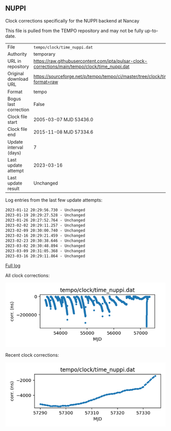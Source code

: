 
## NUPPI

Clock corrections specifically for the NUPPI backend at Nancay

This file is pulled from the TEMPO repository and may not be fully
up-to-date.

|     |     |
|:--- |:--- |
| File | `tempo/clock/time_nuppi.dat` |
| Authority | temporary |
| URL in repository | <https://raw.githubusercontent.com/ipta/pulsar-clock-corrections/main/tempo/clock/time_nuppi.dat> |
| Original download URL | <https://sourceforge.net/p/tempo/tempo/ci/master/tree/clock/time_nuppi.dat?format=raw> |
| Format | tempo |
| Bogus last correction | False |
| Clock file start | 2005-03-07 MJD 53436.0 |
| Clock file end | 2015-11-08 MJD 57334.6 |
| Update interval (days) | 7 |
| Last update attempt | 2023-03-16 |
| Last update result | Unchanged |

Log entries from the last few update attempts:
```
2023-01-12 20:29:56.730 - Unchanged
2023-01-19 20:29:27.528 - Unchanged
2023-01-26 20:27:52.764 - Unchanged
2023-02-02 20:29:11.257 - Unchanged
2023-02-09 20:30:00.740 - Unchanged
2023-02-16 20:29:21.459 - Unchanged
2023-02-23 20:30:38.646 - Unchanged
2023-03-02 20:30:48.894 - Unchanged
2023-03-09 20:31:05.368 - Unchanged
2023-03-16 20:29:11.864 - Unchanged
```
[Full log](https://raw.githubusercontent.com/ipta/pulsar-clock-corrections/main/log/tempo/clock/time_nuppi.dat.log)


All clock corrections:

![plot of all clock corrections](time_nuppi.dat.png "All corrections")

Recent clock corrections:

![plot of recent clock corrections](time_nuppi.dat.short.png "Recent corrections")

